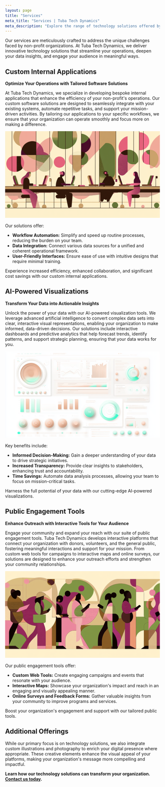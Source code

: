 ```yaml
---
layout: page
title: "Services"
meta_title: "Services | Tuba Tech Dynamics"
meta_description: "Explore the range of technology solutions offered by Tuba Tech Dynamics, including custom internal applications, AI-powered visualizations, and public engagement tools for non-profits."
---
```


Our services are meticulously crafted to address the unique challenges faced by non-profit organizations. At Tuba Tech Dynamics, we deliver innovative technology solutions that streamline your operations, deepen your data insights, and engage your audience in meaningful ways.

## Custom Internal Applications

**Optimize Your Operations with Tailored Software Solutions**

At Tuba Tech Dynamics, we specialize in developing bespoke internal applications that enhance the efficiency of your non-profit's operations. Our custom software solutions are designed to seamlessly integrate with your existing systems, automate repetitive tasks, and support your mission-driven activities. By tailoring our applications to your specific workflows, we ensure that your organization can operate smoothly and focus more on making a difference.

![Illustration of a non-profit team efficiently managing operations using custom software tools.](assets/images/custom-applications.png)

Our solutions offer:
- **Workflow Automation:** Simplify and speed up routine processes, reducing the burden on your team.
- **Data Integration:** Connect various data sources for a unified and coherent operational framework.
- **User-Friendly Interfaces:** Ensure ease of use with intuitive designs that require minimal training.

Experience increased efficiency, enhanced collaboration, and significant cost savings with our custom internal applications.

## AI-Powered Visualizations

**Transform Your Data into Actionable Insights**

Unlock the power of your data with our AI-powered visualization tools. We leverage advanced artificial intelligence to convert complex data sets into clear, interactive visual representations, enabling your organization to make informed, data-driven decisions. Our solutions include interactive dashboards and predictive analytics that help forecast trends, identify patterns, and support strategic planning, ensuring that your data works for you.

![Visual representation of data analytics with AI, showing charts and graphs in a user-friendly interface.](assets/images/ai-visualizations.png)

Key benefits include:
- **Informed Decision-Making:** Gain a deeper understanding of your data to drive strategic initiatives.
- **Increased Transparency:** Provide clear insights to stakeholders, enhancing trust and accountability.
- **Time Savings:** Automate data analysis processes, allowing your team to focus on mission-critical tasks.

Harness the full potential of your data with our cutting-edge AI-powered visualizations.

## Public Engagement Tools

**Enhance Outreach with Interactive Tools for Your Audience**

Engage your community and expand your reach with our suite of public engagement tools. Tuba Tech Dynamics develops interactive platforms that connect your organization with donors, volunteers, and the general public, fostering meaningful interactions and support for your mission. From custom web tools for campaigns to interactive maps and online surveys, our solutions are designed to enhance your outreach efforts and strengthen your community relationships.

![People engaging with digital tools on laptops and smartphones, representing public interaction.](assets/images/public-engagement.png)

Our public engagement tools offer:
- **Custom Web Tools:** Create engaging campaigns and events that resonate with your audience.
- **Interactive Maps:** Showcase your organization's impact and reach in an engaging and visually appealing manner.
- **Online Surveys and Feedback Forms:** Gather valuable insights from your community to improve programs and services.

Boost your organization's engagement and support with our tailored public tools.

## Additional Offerings

While our primary focus is on technology solutions, we also integrate custom illustrations and photography to enrich your digital presence where appropriate. These creative elements enhance the visual appeal of your platforms, making your organization's message more compelling and impactful.

**Learn how our technology solutions can transform your organization. [Contact us today](/contact).**
